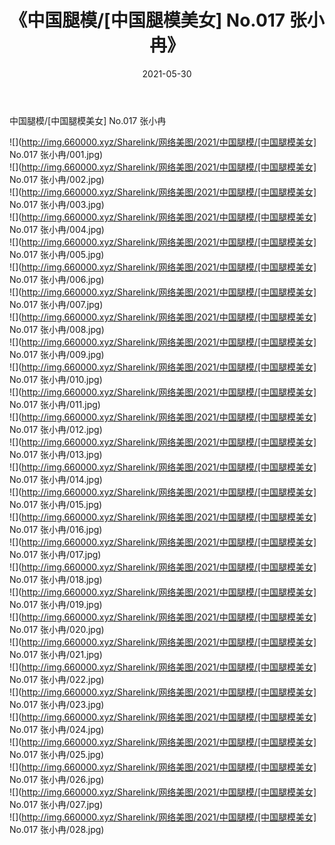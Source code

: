 ﻿---
layout: post
title:  《中国腿模/[中国腿模美女] No.017 张小冉》
date:   2021-05-30
img: http://img.660000.xyz/Sharelink/网络美图/2021/中国腿模/[中国腿模美女] No.017 张小冉/000.jpg
categories: [美女, 清纯, 唯美]
---

中国腿模/[中国腿模美女] No.017 张小冉

 ![](http://img.660000.xyz/Sharelink/网络美图/2021/中国腿模/[中国腿模美女] No.017 张小冉/001.jpg) <br>![](http://img.660000.xyz/Sharelink/网络美图/2021/中国腿模/[中国腿模美女] No.017 张小冉/002.jpg) <br>![](http://img.660000.xyz/Sharelink/网络美图/2021/中国腿模/[中国腿模美女] No.017 张小冉/003.jpg) <br>![](http://img.660000.xyz/Sharelink/网络美图/2021/中国腿模/[中国腿模美女] No.017 张小冉/004.jpg) <br>![](http://img.660000.xyz/Sharelink/网络美图/2021/中国腿模/[中国腿模美女] No.017 张小冉/005.jpg) <br>![](http://img.660000.xyz/Sharelink/网络美图/2021/中国腿模/[中国腿模美女] No.017 张小冉/006.jpg) <br>![](http://img.660000.xyz/Sharelink/网络美图/2021/中国腿模/[中国腿模美女] No.017 张小冉/007.jpg) <br>![](http://img.660000.xyz/Sharelink/网络美图/2021/中国腿模/[中国腿模美女] No.017 张小冉/008.jpg) <br>![](http://img.660000.xyz/Sharelink/网络美图/2021/中国腿模/[中国腿模美女] No.017 张小冉/009.jpg) <br>![](http://img.660000.xyz/Sharelink/网络美图/2021/中国腿模/[中国腿模美女] No.017 张小冉/010.jpg) <br>![](http://img.660000.xyz/Sharelink/网络美图/2021/中国腿模/[中国腿模美女] No.017 张小冉/011.jpg) <br>![](http://img.660000.xyz/Sharelink/网络美图/2021/中国腿模/[中国腿模美女] No.017 张小冉/012.jpg) <br>![](http://img.660000.xyz/Sharelink/网络美图/2021/中国腿模/[中国腿模美女] No.017 张小冉/013.jpg) <br>![](http://img.660000.xyz/Sharelink/网络美图/2021/中国腿模/[中国腿模美女] No.017 张小冉/014.jpg) <br>![](http://img.660000.xyz/Sharelink/网络美图/2021/中国腿模/[中国腿模美女] No.017 张小冉/015.jpg) <br>![](http://img.660000.xyz/Sharelink/网络美图/2021/中国腿模/[中国腿模美女] No.017 张小冉/016.jpg) <br>![](http://img.660000.xyz/Sharelink/网络美图/2021/中国腿模/[中国腿模美女] No.017 张小冉/017.jpg) <br>![](http://img.660000.xyz/Sharelink/网络美图/2021/中国腿模/[中国腿模美女] No.017 张小冉/018.jpg) <br>![](http://img.660000.xyz/Sharelink/网络美图/2021/中国腿模/[中国腿模美女] No.017 张小冉/019.jpg) <br>![](http://img.660000.xyz/Sharelink/网络美图/2021/中国腿模/[中国腿模美女] No.017 张小冉/020.jpg) <br>![](http://img.660000.xyz/Sharelink/网络美图/2021/中国腿模/[中国腿模美女] No.017 张小冉/021.jpg) <br>![](http://img.660000.xyz/Sharelink/网络美图/2021/中国腿模/[中国腿模美女] No.017 张小冉/022.jpg) <br>![](http://img.660000.xyz/Sharelink/网络美图/2021/中国腿模/[中国腿模美女] No.017 张小冉/023.jpg) <br>![](http://img.660000.xyz/Sharelink/网络美图/2021/中国腿模/[中国腿模美女] No.017 张小冉/024.jpg) <br>![](http://img.660000.xyz/Sharelink/网络美图/2021/中国腿模/[中国腿模美女] No.017 张小冉/025.jpg) <br>![](http://img.660000.xyz/Sharelink/网络美图/2021/中国腿模/[中国腿模美女] No.017 张小冉/026.jpg) <br>![](http://img.660000.xyz/Sharelink/网络美图/2021/中国腿模/[中国腿模美女] No.017 张小冉/027.jpg) <br>![](http://img.660000.xyz/Sharelink/网络美图/2021/中国腿模/[中国腿模美女] No.017 张小冉/028.jpg) <br>